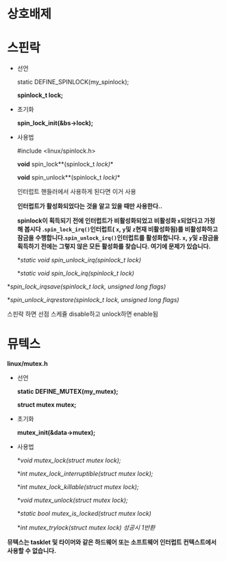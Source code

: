 # 상호배제

# 스핀락

- 선언
    
    static DEFINE_SPINLOCK(my_spinlock);
    
    **spinlock_t lock;**
    
- 초기화
    
    **spin_lock_init(&bs->lock);**
    
- 사용법
    
    #include <linux/spinlock.h>
    
    **void** spin_lock**(spinlock_t *lock)**
    
    **void** spin_unlock**(spinlock_t *lock)**
    
    인터럽트 핸들러에서 사용하게 된다면 이거 사용
    
    **인터럽트가 활성화되었다는 것을 알고 있을 때만 사용한다..**
    
    **spinlock이 획득되기 전에 인터럽트가 비활성화되었고 비활성화 `x`되었다고 가정해 봅시다 .`spin_lock_irq()`인터럽트( `x`, `y`및 `z`현재 비활성화됨)를 비활성화하고 잠금을 수행합니다.`spin_unlock_irq()`인터럽트를 활성화합니다. `x`, `y`및 `z`잠금을 획득하기 전에는 그렇지 않은 모든 활성화를 찾습니다. 여기에 문제가 있습니다.**
    
    **static void spin_unlock_irq(spinlock_t *lock)**
    
    **static void spin_lock_irq(spinlock_t *lock)**
    

**spin_lock_irqsave(spinlock_t *lock, unsigned long flags)**

**spin_unlock_irqrestore(spinlock_t *lock, unsigned long flags)**

스핀락 하면 선점 스케쥴 disable하고 unlock하면 enable됨

# 뮤텍스

**linux/mutex.h**

- 선언
    
    **static DEFINE_MUTEX(my_mutex);**
    
    **struct mutex mutex;**
    
- 초기화
    
    **mutex_init(&data->mutex);**
    
- 사용법
    
    **void mutex_lock(struct mutex *lock);**
    
    **int mutex_lock_interruptible(struct mutex *lock);**
    
    **int mutex_lock_killable(struct mutex *lock);**
    
    **void mutex_unlock(struct mutex *lock);**
    
    **static bool mutex_is_locked(struct mutex *lock)**
    
    **int mutex_trylock(struct mutex *lock) 성공시 1반환**
    

**뮤텍스는 tasklet 및 타이머와 같은 하드웨어 또는 소프트웨어 인터럽트 컨텍스트에서 사용할 수 없습니다.**